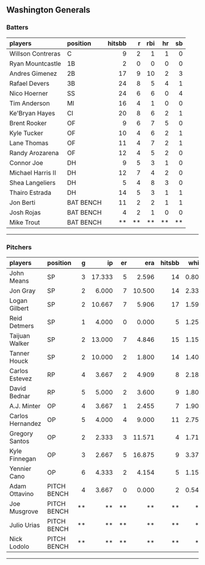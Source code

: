 ## Washington Generals

### Batters

 
|players           |position  | hitsbb|  r| rbi| hr| sb| 
|:-----------------|:---------|------:|--:|---:|--:|--:| 
|Willson Contreras |C         |      9|  2|   1|  1|  0| 
|Ryan Mountcastle  |1B        |      2|  0|   0|  0|  0| 
|Andres Gimenez    |2B        |     17|  9|  10|  2|  3| 
|Rafael Devers     |3B        |     24|  8|   5|  4|  1| 
|Nico Hoerner      |SS        |     24|  6|   6|  0|  4| 
|Tim Anderson      |MI        |     16|  4|   1|  0|  0| 
|Ke'Bryan Hayes    |CI        |     20|  8|   6|  2|  1| 
|Brent Rooker      |OF        |      9|  6|   7|  5|  0| 
|Kyle Tucker       |OF        |     10|  4|   6|  2|  1| 
|Lane Thomas       |OF        |     11|  4|   7|  2|  1| 
|Randy Arozarena   |OF        |     12|  4|   5|  2|  0| 
|Connor Joe        |DH        |      9|  5|   3|  1|  0| 
|Michael Harris II |DH        |     12|  7|   4|  2|  0| 
|Shea Langeliers   |DH        |      5|  4|   8|  3|  0| 
|Thairo Estrada    |DH        |     14|  5|   3|  1|  1| 
|Jon Berti         |BAT BENCH |     11|  2|   2|  1|  1| 
|Josh Rojas        |BAT BENCH |      4|  2|   1|  0|  0| 
|Mike Trout        |BAT BENCH |     **| **|  **| **| **| 


* * *

### Pitchers

 
|players          |position    |  g|     ip| er|    era| hitsbb|  whip| so|  w| sv| 
|:----------------|:-----------|--:|------:|--:|------:|------:|-----:|--:|--:|--:| 
|John Means       |SP          |  3| 17.333|  5|  2.596|     14| 0.808|  6|  1|  0| 
|Jon Gray         |SP          |  2|  6.000|  7| 10.500|     14| 2.333|  4|  0|  0| 
|Logan Gilbert    |SP          |  2| 10.667|  7|  5.906|     17| 1.594|  8|  0|  0| 
|Reid Detmers     |SP          |  1|  4.000|  0|  0.000|      5| 1.250|  7|  0|  0| 
|Taijuan Walker   |SP          |  2| 13.000|  7|  4.846|     15| 1.154|  7|  0|  0| 
|Tanner Houck     |SP          |  2| 10.000|  2|  1.800|     14| 1.400| 11|  1|  0| 
|Carlos Estevez   |RP          |  4|  3.667|  2|  4.909|      8| 2.182|  6|  0|  1| 
|David Bednar     |RP          |  5|  5.000|  2|  3.600|      9| 1.800|  7|  0|  4| 
|A.J. Minter      |OP          |  4|  3.667|  1|  2.455|      7| 1.909|  7|  0|  0| 
|Carlos Hernandez |OP          |  5|  4.000|  4|  9.000|     11| 2.750|  2|  0|  1| 
|Gregory Santos   |OP          |  2|  2.333|  3| 11.571|      4| 1.714|  2|  0|  1| 
|Kyle Finnegan    |OP          |  3|  2.667|  5| 16.875|      9| 3.375|  2|  0|  1| 
|Yennier Cano     |OP          |  6|  4.333|  2|  4.154|      5| 1.154|  2|  0|  1| 
|Adam Ottavino    |PITCH BENCH |  4|  3.667|  0|  0.000|      2| 0.545|  5|  0|  2| 
|Joe Musgrove     |PITCH BENCH | **|     **| **|     **|     **|    **| **| **| **| 
|Julio Urias      |PITCH BENCH | **|     **| **|     **|     **|    **| **| **| **| 
|Nick Lodolo      |PITCH BENCH | **|     **| **|     **|     **|    **| **| **| **| 


* * *


